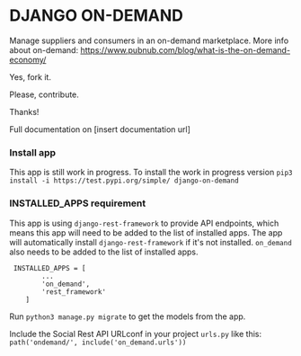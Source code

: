 # DJANGO ON-DEMAND

Manage suppliers and consumers in an on-demand marketplace. 
More info about on-demand: https://www.pubnub.com/blog/what-is-the-on-demand-economy/

Yes, fork it.

Please, contribute.

Thanks!

Full documentation on [insert documentation url]

### Install app
This app is still work in progress. To install the work in progress version 
`pip3 install -i https://test.pypi.org/simple/ django-on-demand`

### INSTALLED_APPS requirement
This app is using `django-rest-framework` to provide API endpoints, which means this app will need to be added to the list of installed apps.
The app will automatically install `django-rest-framework` if it's not installed.
`on_demand` also needs to be added to the list of installed apps.
```
 INSTALLED_APPS = [
        ...
        'on_demand',
        'rest_framework'
    ]
```

Run `python3 manage.py migrate` to get the models from the app.

Include the Social Rest API URLconf in your project `urls.py` like this: `path('ondemand/', include('on_demand.urls'))`
